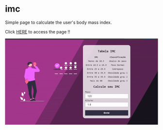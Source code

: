 # imc
Simple page to calculate the user's body mass index.

Click <a href="https://imc-page.netlify.app/" target="_blank" rel="noreferrer noopener nofollow">HERE</a> to access the page !!

<img widht="600" src="img/gifIMC.gif">
